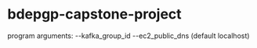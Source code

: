 # bdepgp-capstone-project

program arguments:
--kafka_group_id
--ec2_public_dns (default localhost)
